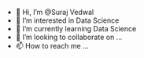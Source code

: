 - 👋 Hi, I’m @Suraj Vedwal
- 👀 I’m interested in Data Science
- 🌱 I’m currently learning Data Science 
- 💞️ I’m looking to collaborate on ...
- 📫 How to reach me ...

<!---
Vedwal1991/Vedwal1991 is a ✨ special ✨ repository because its `README.md` (this file) appears on your GitHub profile.
You can click the Preview link to take a look at your changes.
--->
